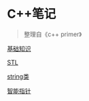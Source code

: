 # C++笔记

>整理自《c++ primer》

[基础知识](https://github.com/liner-lin/Cpp-notebook/blob/master/notes/basic_knowledge.md)

[STL](https://github.com/liner-lin/Cpp-notebook/blob/master/notes/STL.md)

[string类](https://github.com/liner-lin/Cpp-notebook/blob/master/notes/string.md)

[智能指针](https://github.com/liner-lin/Cpp-notebook/blob/master/notes/shared_ptr.md)